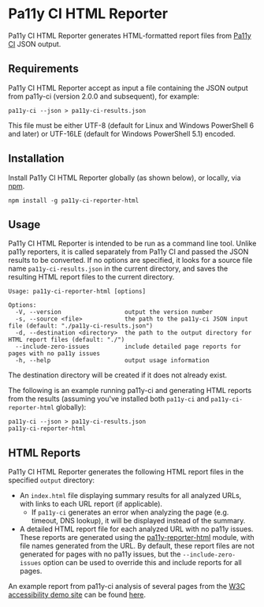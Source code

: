 # Pa11y CI HTML Reporter

Pa11y CI HTML Reporter generates HTML-formatted report files from [Pa11y CI](https://www.npmjs.com/package/pa11y-ci) JSON output.

## Requirements

Pa11y CI HTML Reporter accept as input a file containing the JSON output from pa11y-ci (version 2.0.0 and subsequent), for example:

```
pa11y-ci --json > pa11y-ci-results.json
```

This file must be either UTF-8 (default for Linux and Windows PowerShell 6 and later) or UTF-16LE (default for Windows PowerShell 5.1) encoded.

## Installation

Install Pa11y CI HTML Reporter globally (as shown below), or locally, via [npm](https://www.npmjs.com/).

```
npm install -g pa11y-ci-reporter-html
```

## Usage

Pa11y CI HTML Reporter is intended to be run as a command line tool.  Unlike pa11y reporters, it is called separately from Pa11y CI and passed the JSON results to be converted.  If no options are specified, it looks for a source file name `pa11y-ci-results.json` in the current directory, and saves the resulting HTML report files to the current directory.

```
Usage: pa11y-ci-reporter-html [options]

Options:
  -V, --version                  output the version number
  -s, --source <file>            the path to the pa11y-ci JSON input file (default: "./pa11y-ci-results.json")
  -d, --destination <directory>  the path to the output directory for HTML report files (default: "./")
  --include-zero-issues          include detailed page reports for pages with no pa11y issues
  -h, --help                     output usage information
```

The destination directory will be created if it does not already exist.

The following is an example running pa11y-ci and generating HTML reports from the results (assuming you've installed both `pa11y-ci` and `pa11y-ci-reporter-html` globally):

```
pa11y-ci --json > pa11y-ci-results.json
pa11y-ci-reporter-html
```

## HTML Reports

Pa11y CI HTML Reporter generates the following HTML report files in the specified `output` directory:

- An `index.html` file displaying summary results for all analyzed URLs, with links to each URL report (if applicable).
  - If `pa11y-ci` generates an error when analyzing the page (e.g. timeout, DNS lookup), it will be displayed instead of the summary.
- A detailed HTML report file for each analyzed URL with no pa11y issues.  These reports are generated using the [pa11y-reporter-html](https://www.npmjs.com/package/pa11y-reporter-html) module, with file names generated from the URL.  By default, these report files are not generated for pages with no pa11y issues, but the `--include-zero-issues` option can be used to override this and include reports for all pages.

An example report from pa11y-ci analysis of several pages from the [W3C accessibility demo site](https://www.w3.org/WAI/demos/bad/) can be found [here](https://gitlab-ci-utils.gitlab.io/pa11y-ci-reporter-html/).
